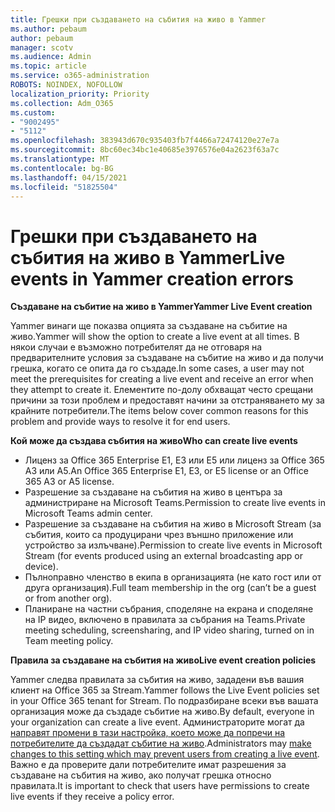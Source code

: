 ```yaml
---
title: Грешки при създаването на събития на живо в Yammer
ms.author: pebaum
author: pebaum
manager: scotv
ms.audience: Admin
ms.topic: article
ms.service: o365-administration
ROBOTS: NOINDEX, NOFOLLOW
localization_priority: Priority
ms.collection: Adm_O365
ms.custom:
- "9002495"
- "5112"
ms.openlocfilehash: 383943d670c935403fb7f4466a72474120e27e7a
ms.sourcegitcommit: 8bc60ec34bc1e40685e3976576e04a2623f63a7c
ms.translationtype: MT
ms.contentlocale: bg-BG
ms.lasthandoff: 04/15/2021
ms.locfileid: "51825504"
---
```

# <a name="live-events-in-yammer-creation-errors"></a><span data-ttu-id="c0b86-102">Грешки при създаването на събития на живо в Yammer</span><span class="sxs-lookup"><span data-stu-id="c0b86-102">Live events in Yammer creation errors</span></span>

<span data-ttu-id="c0b86-103">**Създаване на събитие на живо в Yammer**</span><span class="sxs-lookup"><span data-stu-id="c0b86-103">**Yammer Live Event creation**</span></span>

<span data-ttu-id="c0b86-104">Yammer винаги ще показва опцията за създаване на събитие на живо.</span><span class="sxs-lookup"><span data-stu-id="c0b86-104">Yammer will show the option to create a live event at all times.</span></span> <span data-ttu-id="c0b86-105">В някои случаи е възможно потребителят да не отговаря на предварителните условия за създаване на събитие на живо и да получи грешка, когато се опита да го създаде.</span><span class="sxs-lookup"><span data-stu-id="c0b86-105">In some cases, a user may not meet the prerequisites for creating a live event and receive an error when they attempt to create it.</span></span> <span data-ttu-id="c0b86-106">Елементите по-долу обхващат често срещани причини за този проблем и предоставят начини за отстраняването му за крайните потребители.</span><span class="sxs-lookup"><span data-stu-id="c0b86-106">The items below cover common reasons for this problem and provide ways to resolve it for end users.</span></span>

<span data-ttu-id="c0b86-107">**Кой може да създава събития на живо**</span><span class="sxs-lookup"><span data-stu-id="c0b86-107">**Who can create live events**</span></span>
- <span data-ttu-id="c0b86-108">Лиценз за Office 365 Enterprise E1, E3 или E5 или лиценз за Office 365 A3 или A5.</span><span class="sxs-lookup"><span data-stu-id="c0b86-108">An Office 365 Enterprise E1, E3, or E5 license or an Office 365 A3 or A5 license.</span></span>
- <span data-ttu-id="c0b86-109">Разрешение за създаване на събития на живо в центъра за администриране на Microsoft Teams.</span><span class="sxs-lookup"><span data-stu-id="c0b86-109">Permission to create live events in Microsoft Teams admin center.</span></span>
- <span data-ttu-id="c0b86-110">Разрешение за създаване на събития на живо в Microsoft Stream (за събития, които са продуцирани чрез външно приложение или устройство за излъчване).</span><span class="sxs-lookup"><span data-stu-id="c0b86-110">Permission to create live events in Microsoft Stream (for events produced using an external broadcasting app or device).</span></span>
- <span data-ttu-id="c0b86-111">Пълноправно членство в екипа в организацията (не като гост или от друга организация).</span><span class="sxs-lookup"><span data-stu-id="c0b86-111">Full team membership in the org (can’t be a guest or from another org).</span></span>
- <span data-ttu-id="c0b86-112">Планиране на частни събрания, споделяне на екрана и споделяне на IP видео, включено в правилата за събрания на Teams.</span><span class="sxs-lookup"><span data-stu-id="c0b86-112">Private meeting scheduling, screensharing, and IP video sharing, turned on in Team meeting policy.</span></span>

<span data-ttu-id="c0b86-113">**Правила за създаване на събития на живо**</span><span class="sxs-lookup"><span data-stu-id="c0b86-113">**Live event creation policies**</span></span>

<span data-ttu-id="c0b86-114">Yammer следва правилата за събития на живо, зададени във вашия клиент на Office 365 за Stream.</span><span class="sxs-lookup"><span data-stu-id="c0b86-114">Yammer follows the Live Event policies set in your Office 365 tenant for Stream.</span></span> <span data-ttu-id="c0b86-115">По подразбиране всеки във вашата организация може да създаде събитие на живо.</span><span class="sxs-lookup"><span data-stu-id="c0b86-115">By default, everyone in your organization can create a live event.</span></span> <span data-ttu-id="c0b86-116">Администраторите могат да [направят промени в тази настройка, което може да попречи на потребителите да създадат събитие на живо](https://docs.microsoft.com/stream/live-event-administration#enabling-and-restricting-users-to-creating).</span><span class="sxs-lookup"><span data-stu-id="c0b86-116">Administrators may [make changes to this setting which may prevent users from creating a live event](https://docs.microsoft.com/stream/live-event-administration#enabling-and-restricting-users-to-creating).</span></span> <span data-ttu-id="c0b86-117">Важно е да проверите дали потребителите имат разрешения за създаване на събития на живо, ако получат грешка относно правилата.</span><span class="sxs-lookup"><span data-stu-id="c0b86-117">It is important to check that users have permissions to create live events if they receive a policy error.</span></span>
